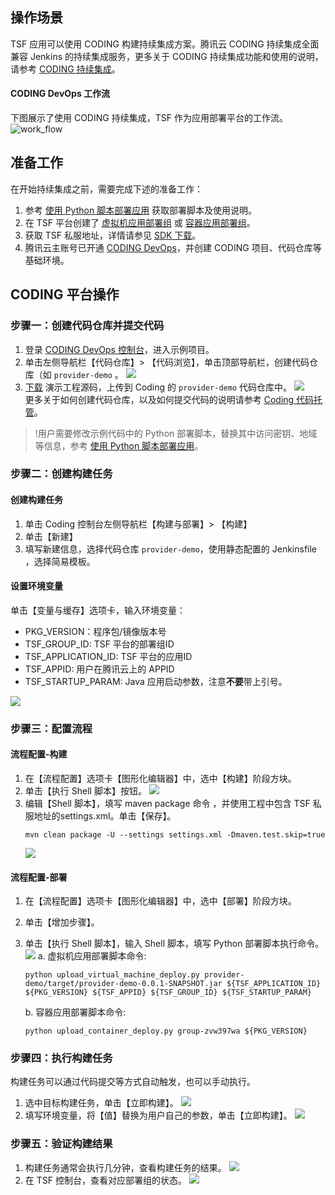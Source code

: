 ## 操作场景
TSF 应用可以使用 CODING 构建持续集成方案。腾讯云 CODING 持续集成全面兼容 Jenkins 的持续集成服务，更多关于 CODING 持续集成功能和使用的说明，请参考 [CODING 持续集成](https://cloud.tencent.com/document/product/1115)。

#### CODING DevOps 工作流
下图展示了使用 CODING 持续集成，TSF 作为应用部署平台的工作流。
![work_flow](https://main.qcloudimg.com/raw/a545cdd47b51d7c73611d8a8adb5028d/work_flow.png)

## 准备工作

在开始持续集成之前，需要完成下述的准备工作：
1. 参考 [使用 Python 脚本部署应用](https://cloud.tencent.com/document/product/649/40407) 获取部署脚本及使用说明。
2. 在 TSF 平台创建了 [虚拟机应用部署组](https://cloud.tencent.com/document/product/649/15524) 或 [容器应用部署组](https://cloud.tencent.com/document/product/649/15525)。
3. 获取 TSF 私服地址，详情请参见 [SDK 下载](https://cloud.tencent.com/document/product/649/20231)。  
4. 腾讯云主账号已开通 [CODING DevOps](https://console.cloud.tencent.com/coding)，并创建 CODING 项目、代码仓库等基础环境。
   
  
## CODING 平台操作
### 步骤一：创建代码仓库并提交代码
1. 登录 [CODING DevOps 控制台](https://console.cloud.tencent.com/coding)，进入示例项目。
3. 单击左侧导航栏【代码仓库】> 【代码浏览】，单击顶部导航栏，创建代码仓库（如 `provider-demo` 。 
![](https://main.qcloudimg.com/raw/934766be434586df56d2ffc40861bdc7/create-code-repo.png)
3. [下载](https://github.com/tencentyun/tsf-snippet) 演示工程源码，上传到 Coding 的 `provider-demo` 代码仓库中。
![](https://main.qcloudimg.com/raw/a57f805f9ba2be274d3fb94540225e45/coding_code_project.png)   
更多关于如何创建代码仓库，以及如何提交代码的说明请参考 [Coding 代码托管](https://help.coding.net/docs/host/introduce.html)。
>!用户需要修改示例代码中的 Python 部署脚本，替换其中访问密钥、地域等信息，参考  [使用 Python 脚本部署应用](https://cloud.tencent.com/document/product/649/40407)。

### 步骤二：创建构建任务
#### 创建构建任务
1. 单击 Coding 控制台左侧导航栏【构建与部署】> 【构建】
2. 单击【新建】
3. 填写新建信息，选择代码仓库 `provider-demo`，使用静态配置的 Jenkinsfile ，选择简易模板。


#### 设置环境变量
单击【变量与缓存】选项卡，输入环境变量：
- PKG_VERSION：程序包/镜像版本号
- TSF_GROUP_ID: TSF 平台的部署组ID
- TSF_APPLICATION_ID: TSF 平台的应用ID
- TSF_APPID: 用户在腾讯云上的 APPID
- TSF_STARTUP_PARAM: Java 应用启动参数，注意**不要**带上引号。

![](https://main.qcloudimg.com/raw/3f974f69630f465e741db590ce759665/coding_add_env.png)

### 步骤三：配置流程
#### 流程配置-构建
1. 在【流程配置】选项卡【图形化编辑器】中，选中【构建】阶段方块。
2. 单击【执行 Shell 脚本】按钮。
![](https://main.qcloudimg.com/raw/b9315d0660ffe2827c76d8168ac4d5c3/coding_execute_shell.png)
3. 编辑【Shell 脚本】，填写 maven package 命令 ，并使用工程中包含 TSF 私服地址的settings.xml。单击【保存】。
   ```shell
   mvn clean package -U --settings settings.xml -Dmaven.test.skip=true
   ```
    ![](https://main.qcloudimg.com/raw/deea50842a4e940720671c920063b51b/coding_modify_shell.png)

#### 流程配置-部署
1. 在【流程配置】选项卡【图形化编辑器】中，选中【部署】阶段方块。
2. 单击【增加步骤】。
3. 单击【执行 Shell 脚本】，输入 Shell 脚本，填写 Python 部署脚本执行命令。
![](https://main.qcloudimg.com/raw/6fb189196aa2ed004d6e28fda67ac94c/coding_add_python_cmd.png)
   a. 虚拟机应用部署脚本命令:   
   ```shell
   python upload_virtual_machine_deploy.py provider-demo/target/provider-demo-0.0.1-SNAPSHOT.jar ${TSF_APPLICATION_ID} ${PKG_VERSION} ${TSF_APPID} ${TSF_GROUP_ID} ${TSF_STARTUP_PARAM}
   ```

	b. 容器应用部署脚本命令:
   ```shell
   python upload_container_deploy.py group-zvw397wa ${PKG_VERSION}
   ```

### 步骤四：执行构建任务
构建任务可以通过代码提交等方式自动触发，也可以手动执行。
1. 选中目标构建任务，单击【立即构建】。
![](https://main.qcloudimg.com/raw/3fe1b4ad1858a5e2b3786947d6b495c1/coding_start_job.png)
2. 填写环境变量，将【值】替换为用户自己的参数，单击【立即构建】。
![](https://main.qcloudimg.com/raw/ed692037a9621ac9b98d894b89518f5e/coding_start_job2.png)

### 步骤五：验证构建结果
1. 构建任务通常会执行几分钟，查看构建任务的结果。
![](https://main.qcloudimg.com/raw/fedbc7ee95028b4c138dec24e6103262/coding_job_result.png)
2. 在 TSF 控制台，查看对应部署组的状态。
![](https://main.qcloudimg.com/raw/80ebd762b69154d8d807330b79566329/tsf_group.png)
